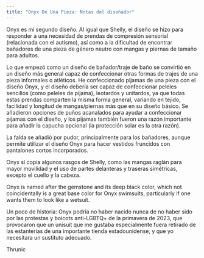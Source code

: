 ```yaml
---
title: "Onyx De Una Pieza: Notas del diseñador"
---
```


Onyx es mi segundo diseño. Al igual que Shelly, el diseño se hizo para responder a una necesidad de prendas de compresión sensorial (relacionada con el autismo), así como a la dificultad de encontrar bañadores de una pieza de género neutro con mangas y piernas de tamaño para adultos.

Lo que empezó como un diseño de bañador/traje de baño se convirtió en un diseño más general capaz de confeccionar otras formas de trajes de una pieza informales o atléticos. He confeccionado pijamas de una pieza con el diseño Onyx, y el diseño debería ser capaz de confeccionar peleles sencillos (como peleles de pijama), leotardos y unitardos, ya que todas estas prendas comparten la misma forma general, variando en tejido, facilidad y longitud de mangas/piernas más que en su diseño básico. Se añadieron opciones de puños acanalados para ayudar a confeccionar pijamas con el diseño, y los pijamas también fueron una razón importante para añadir la capucha opcional (la protección solar es la otra razón).

La falda se añadió por pudor, principalmente para los bañadores, aunque permite utilizar el diseño Onyx para hacer vestidos fruncidos con pantalones cortos incorporados.

Onyx sí copia algunos rasgos de Shelly, como las mangas raglán para mayor movilidad y el uso de partes delanteras y traseras simétricas, excepto el cuello y la cabeza.

Onyx is named after the gemstone and its deep black color, which not coincidentally is a great base color for Onyx swimsuits, particularly if one wants them to look like a wetsuit.

Un poco de historia: Onyx podría no haber nacido nunca de no haber sido por las protestas y boicots anti-LGBTQ+ de la primavera de 2023, que provocaron que un unisuit que me gustaba especialmente fuera retirado de las estanterías de una importante tienda estadounidense, y que yo necesitara un sustituto adecuado.

Thrunic
